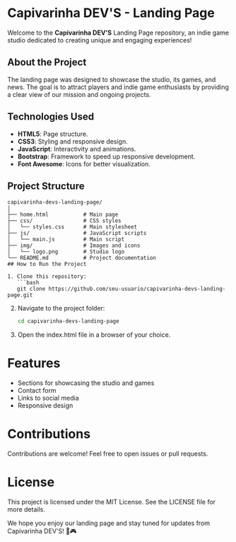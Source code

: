 # Capivarinha DEV'S - Landing Page

Welcome to the **Capivarinha DEV'S** Landing Page repository, an indie game studio dedicated to creating unique and engaging experiences!

## About the Project

The landing page was designed to showcase the studio, its games, and news. The goal is to attract players and indie game enthusiasts by providing a clear view of our mission and ongoing projects.

## Technologies Used

- **HTML5**: Page structure.
- **CSS3**: Styling and responsive design.
- **JavaScript**: Interactivity and animations.
- **Bootstrap**: Framework to speed up responsive development.
- **Font Awesome**: Icons for better visualization.

## Project Structure

```plaintext
capivarinha-devs-landing-page/
│
├── home.html           # Main page
├── css/                # CSS styles
│   └── styles.css      # Main stylesheet
├── js/                 # JavaScript scripts
│   └── main.js         # Main script
├── img/                # Images and icons
│   └── logo.png        # Studio logo
└── README.md           # Project documentation
## How to Run the Project

1. Clone this repository:
   ```bash
   git clone https://github.com/seu-usuario/capivarinha-devs-landing-page.git
   ```
2. Navigate to the project folder:
   ```bash
   cd capivarinha-devs-landing-page
   ```
3. Open the index.html file in a browser of your choice.

# Features
- Sections for showcasing the studio and games
- Contact form
- Links to social media
- Responsive design

# Contributions
Contributions are welcome! Feel free to open issues or pull requests.

# License
This project is licensed under the MIT License. See the LICENSE file for more details.

We hope you enjoy our landing page and stay tuned for updates from Capivarinha DEV'S! 🦙🎮
